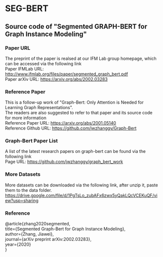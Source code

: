# SEG-BERT

## Source code of "Segmented GRAPH-BERT for Graph Instance Modeling"

### Paper URL

The preprint of the paper is realsed at our IFM Lab group homepage, which can be accessed via the following link<br>
Paper IFMLab URL: http://www.ifmlab.org/files/paper/segmented_graph_bert.pdf  <br>
Paper arXiv URL: https://arxiv.org/abs/2002.03283

### Reference Paper

This is a follow-up work of "Graph-Bert: Only Attention is Needed for Learning Graph Representations".<br>
The readers are also suggested to refer to that paper and its source code for more information<br>
Reference Paper URL: https://arxiv.org/abs/2001.05140  <br>
Reference Github URL: https://github.com/jwzhanggy/Graph-Bert  <br>

### Graph-Bert Paper List

A list of the latest research papers on graph-bert can be found via the following link<br>
Page URL: https://github.com/jwzhanggy/graph_bert_work

### More Datasets
More datasets can be downloaded via the following link, after unzip it, paste them to the data folder.<br>
https://drive.google.com/file/d/1PgTsLo_zubAFx6zwx5yQakLQcVCEKuQF/view?usp=sharing

### Reference
@article{zhang2020segmented,<br>
  title={Segmented Graph-Bert for Graph Instance Modeling},<br>
  author={Zhang, Jiawei},<br>
  journal={arXiv preprint arXiv:2002.03283},<br>
  year={2020}<br>
}

